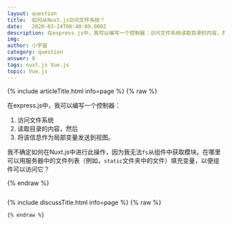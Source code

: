 ```yaml
---
layout: question
title:  如何从Nuxt.js访问文件系统？
date:   2020-03-24T06:40:09.000Z
description: 在express.js中，我可以编写一个控制器：访问文件系统读取目录的内容，然后将该信息作为局部变量发送到视图。我不确定如何在Nuxt.j...
img: 
author: 小宇宙
category: question
answer: 0
tags: nuxt.js Vue.js
topic: Vue.js
---
```

<div class="article-root">
  <div class="article">
    {% include articleTitle.html info=page %}
    {% raw %}
    <div class="article-content"><p><font style="vertical-align: inherit;"><font style="vertical-align: inherit;">在express.js中，我可以编写一个控制器：</font></font></p>

<ol>
<li><font style="vertical-align: inherit;"><font style="vertical-align: inherit;">访问文件系统</font></font></li>
<li><font style="vertical-align: inherit;"><font style="vertical-align: inherit;">读取目录的内容，然后</font></font></li>
<li><font style="vertical-align: inherit;"><font style="vertical-align: inherit;">将该信息作为局部变量发送到视图。</font></font></li>
</ol>

<p><font style="vertical-align: inherit;"><font style="vertical-align: inherit;">我不确定如何在Nuxt.js中进行此操作，因为我无法</font></font><code>fs</code><font style="vertical-align: inherit;"><font style="vertical-align: inherit;">从组件中</font><font style="vertical-align: inherit;">获取</font><font style="vertical-align: inherit;">模块。</font><font style="vertical-align: inherit;">在哪里可以用服务器中的文件列表（例如，</font></font><code>static</code><font style="vertical-align: inherit;"><font style="vertical-align: inherit;">文件夹</font><font style="vertical-align: inherit;">中的</font><font style="vertical-align: inherit;">文件）</font><font style="vertical-align: inherit;">填充变量，</font><font style="vertical-align: inherit;">以便组件可以访问它？</font></font></p></div>
    {% endraw %}
  </div>
  <p style="height: 0;width:0;overflow: hidden;"> 第3396篇《如何从Nuxt.js访问文件系统？》来自Winter(https://github.com/aiyld/aiyld.github.io)的站点</p>
  <div class="discuss-wrapper">
    {% include discussTitle.html info=page %}
    {% raw %}
    
    {% endraw %}
  </div>
<div>
